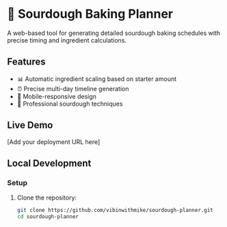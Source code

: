 # 🍞 Sourdough Baking Planner

A web-based tool for generating detailed sourdough baking schedules with precise timing and ingredient calculations.

## Features
- 📊 Automatic ingredient scaling based on starter amount
- ⏰ Precise multi-day timeline generation
- 📱 Mobile-responsive design
- 🎯 Professional sourdough techniques

## Live Demo
[Add your deployment URL here]

## Local Development

### Setup
1. Clone the repository:
   ```bash
   git clone https://github.com/vibinwithmike/sourdough-planner.git
   cd sourdough-planner
